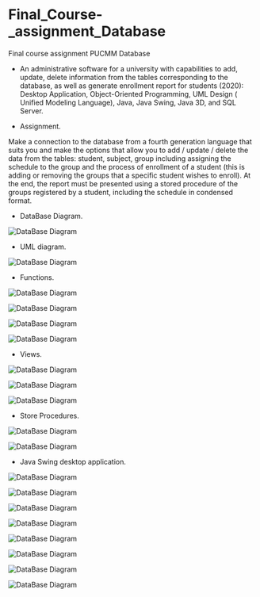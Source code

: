 # Final_Course-_assignment_Database
Final course assignment PUCMM Database

- An administrative software for a university with capabilities to add, update, delete information from the tables corresponding to the database, as well as generate enrollment report for students (2020): Desktop Application, Object-Oriented Programming, UML Design ( Unified Modeling Language), Java, Java Swing, Java 3D, and SQL Server. 

- Assignment.

Make a connection to the database from a fourth generation language that suits you and make the options that allow you to add / update / delete the data from the tables: student, subject, group including assigning the schedule to the group and the process of enrollment of a student (this is adding or removing the groups that a specific student wishes to enroll). At the end, the report must be presented using a stored procedure of the groups registered by a student, including the schedule in condensed format.

- DataBase Diagram.

![DataBase Diagram](https://github.com/Thevic16/Final_Course-_assignment_Database/blob/main/Images/Diagram.JPG)

- UML diagram.

![DataBase Diagram](https://github.com/Thevic16/Final_Course-_assignment_Database/blob/main/Images/Diagrama%20UML%20BDDP.png)


- Functions.

![DataBase Diagram](https://github.com/Thevic16/Final_Course-_assignment_Database/blob/main/Images/Funcion%20CheckFechaClase.JPG)

![DataBase Diagram](https://github.com/Thevic16/Final_Course-_assignment_Database/blob/main/Images/Funcion%20CheckFechas.JPG)

![DataBase Diagram](https://github.com/Thevic16/Final_Course-_assignment_Database/blob/main/Images/Funcion%20Formatear%20Nombre.JPG)

![DataBase Diagram](https://github.com/Thevic16/Final_Course-_assignment_Database/blob/main/Images/Funcion%20Solapar.JPG)


- Views. 

![DataBase Diagram](https://github.com/Thevic16/Final_Course-_assignment_Database/blob/main/Images/Vista%20para%20Grupos%20periodo%20acadJPG.JPG)

![DataBase Diagram](https://github.com/Thevic16/Final_Course-_assignment_Database/blob/main/Images/Vista%20para%20Grupos%20Inscritos.JPG)

![DataBase Diagram](https://github.com/Thevic16/Final_Course-_assignment_Database/blob/main/Images/Vista%20para%20Grupos%20Inscritos.JPG)


- Store Procedures. 

![DataBase Diagram](https://github.com/Thevic16/Final_Course-_assignment_Database/blob/main/Images/Store%20Procedures%20InforemeInscEst.JPG)

![DataBase Diagram](https://github.com/Thevic16/Final_Course-_assignment_Database/blob/main/Images/Store%20Procedures%20getHorario.JPG)


- Java Swing desktop application. 

![DataBase Diagram](https://github.com/Thevic16/Final_Course-_assignment_Database/blob/main/Images/Vista%20principal%20aplicacion.JPG)

![DataBase Diagram](https://github.com/Thevic16/Final_Course-_assignment_Database/blob/main/Images/Listado%20Estudiante.JPG)

![DataBase Diagram](https://github.com/Thevic16/Final_Course-_assignment_Database/blob/main/Images/Listado%20Grupo%20Horario.JPG)

![DataBase Diagram](https://github.com/Thevic16/Final_Course-_assignment_Database/blob/main/Images/Listado%20Grupo.JPG)

![DataBase Diagram](https://github.com/Thevic16/Final_Course-_assignment_Database/blob/main/Images/Listado%20Incripci%C3%B3n.JPG)

![DataBase Diagram](https://github.com/Thevic16/Final_Course-_assignment_Database/blob/main/Images/Listado%20asignatura.JPG)

![DataBase Diagram](https://github.com/Thevic16/Final_Course-_assignment_Database/blob/main/Images/Listado%20asignatura.JPG)

![DataBase Diagram](https://github.com/Thevic16/Final_Course-_assignment_Database/blob/main/Images/Informe.JPG)











